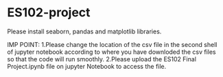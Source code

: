 # ES102-project
Please install seaborn, pandas and matplotlib libraries.

IMP POINT: 
1.Please change the location of the csv file in the second shell of jupyter notebook according to where you have downloded the csv files so that the code will run smoothly.
2.Please upload the ES102 Final Project.ipynb file on jupyter Notebook to access the file.

